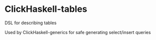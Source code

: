 # ClickHaskell-tables
DSL for describing tables

Used by ClickHaskell-generics for safe generating select/insert queries
 